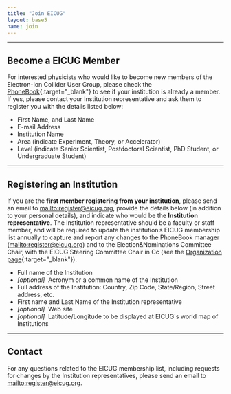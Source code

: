 ```yaml
---
title: "Join EICUG"
layout: base5
name: join
---
```


---

## Become a EICUG Member

For interested physicists who would like to become new members of the Electron-Ion Collider User Group,
please check the
[PhoneBook](https://phonebook.sdcc.bnl.gov/eic/client/){:target="_blank"}
to see if your institution is already a member. If yes, please contact your Institution 
representative and ask them to register you with the details listed below:

* First Name, and Last Name
* E-mail Address
* Institution Name
* Area (indicate Experiment, Theory, or Accelerator)
* Level (indicate Senior Scientist, Postdoctoral Scientist, PhD Student, or Undergraduate Student)

---

## Registering an Institution

If you are the **first member registering from your institution**, please send an email
to <mailto:register@eicug.org>, provide the details below (in addition to your
personal details),
and indicate who would be the **Institution representative**. The Institution
representative should be a faculty or staff member, and will be required to update
the institution’s EICUG membership list annually to capture and report any changes to the PhoneBook manager (<mailto:register@eicug.org>) and to the Election&Nominations Committee Chair, with the EICUG Steering Committee Chair in Cc (see the [Organization page](https://www.eicug.org/content/organization.html){:target="_blank"}).

* Full name of the Institution
* *[optional]* &nbsp;Acronym or a common name of the Institution
* Full address of the Institution: Country, Zip Code, State/Region, Street address, etc.
* First name and Last Name of the Institution representative
* *[optional]* &nbsp;Web site
* *[optional]* &nbsp;Latitude/Longitude to be displayed at EICUG's world map of Institutions

---

## Contact

For any questions related to the EICUG membership list, including requests for changes by the Institution representatives, please send an email to <mailto:register@eicug.org>.
